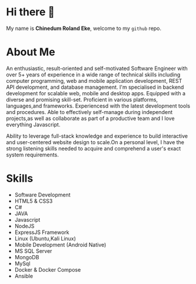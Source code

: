 # Hi there 👋
My name is **Chinedum Roland Eke**, welcome to my `github` repo.

<!--![Chinedum Roland Eke](http://www.chinedumeke.tech/assets/images/pro1.jpg) -->

# About Me
An enthusiastic, result-oriented and self-motivated Software Engineer with over 5+ years of experience in a wide range of technical skills including computer programming, web and mobile application development, REST API development, and database management. I'm specialised in backend development for scalable web, mobile and desktop apps. Equipped with a diverse and promising skill-set. Proficient in various platforms, languages,and frameworks. Experiencesd with the latest development tools and procedures. Able to effectively self-manage during independent projects,as well as collaborate as part of a productive team and I love everything Javascript. 

Ability to leverage full-stack knowledge and experience to build interactive and user-centered website design to scale.On a personal level, I have the strong listening skills needed to acquire and comprehend a user's exact system requirements.


# Skills
- Software Development
- HTML5 & CSS3
- C#
- JAVA
- Javascript
- NodeJS
- ExpressJS Framework
- Linux (Ubuntu,Kali Linux)
- Mobile Development (Android Native)
- MS SQL Server
- MongoDB
- MySql
- Docker & Docker Compose 
- Ansible 
